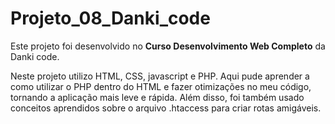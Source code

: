 # Projeto_08_Danki_code

Este projeto foi desenvolvido no **Curso Desenvolvimento Web Completo** da Danki code.

Neste projeto utilizo HTML, CSS, javascript e PHP. Aqui pude aprender a como utilizar o PHP dentro do HTML e fazer otimizações no meu código, 
tornando a aplicação mais leve e rápida. Além disso, foi também usado conceitos aprendidos sobre o arquivo .htaccess para criar rotas amigáveis.
